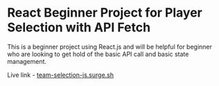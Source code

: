 # React Beginner Project for Player Selection with API Fetch

This is a beginner project using React.js and will be helpful for beginner who are looking to get hold of the basic API call and basic state management.

Live link -  [team-selection-js.surge.sh](team-selection-js.surge.sh) 